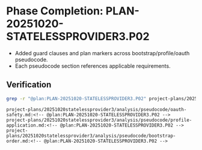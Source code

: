 # Phase Completion: PLAN-20251020-STATELESSPROVIDER3.P02
- Added guard clauses and plan markers across bootstrap/profile/oauth pseudocode.
- Each pseudocode section references applicable requirements.

## Verification
```bash
grep -r "@plan:PLAN-20251020-STATELESSPROVIDER3.P02" project-plans/20251020statelessprovider3/analysis/pseudocode
```
```text
project-plans/20251020statelessprovider3/analysis/pseudocode/oauth-safety.md:<!-- @plan:PLAN-20251020-STATELESSPROVIDER3.P02 -->
project-plans/20251020statelessprovider3/analysis/pseudocode/profile-application.md:<!-- @plan:PLAN-20251020-STATELESSPROVIDER3.P02 -->
project-plans/20251020statelessprovider3/analysis/pseudocode/bootstrap-order.md:<!-- @plan:PLAN-20251020-STATELESSPROVIDER3.P02 -->
```
